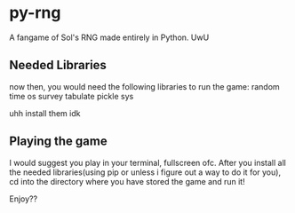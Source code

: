 # py-rng
A fangame of Sol's RNG made entirely in Python.
UwU
## Needed Libraries
now then,
you would need the following libraries to run the game:
random
time
os
survey
tabulate
pickle
sys

uhh install them idk

## Playing the game
I would suggest you play in your terminal, fullscreen ofc.
After you install all the needed libraries(using pip or unless i figure out a way to do it for you),
cd into the directory where you have stored the game and run it!

Enjoy??

